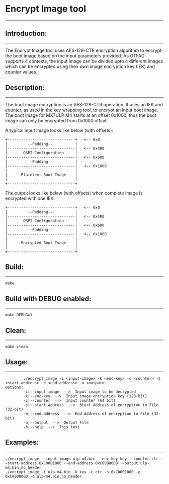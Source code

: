 # Encrypt Image tool
---
## Introduction:
---
The Encrypt Image tool uses AES-128-CTR encryption algorithm to encrypt the boot
image based on the input parameters provided. As OTFAD supports 4 contexts, the
input image can be divided upto 4 different images which can be encrypted using
their own image encryption key (IEK) and counter values.

## Description:
---
The boot image encryption is an AES-128-CTR operation. It uses an IEK and 
counter, as used in the key wrapping tool, to encrypt an input boot image. The 
boot image for MX7ULP M4 starts at an offset 0x1000, thus the boot image can 
only be encrypted from 0x1000 offset.

A typical input image looks like below (with offsets):

```text
+------------------------------+   <-- 0x0
|         --Padding--          |
|------------------------------|   <-- 0x400
|       QSPI Configuration     |
|------------------------------|   <-- 0x600
|         --Padding--          |
|------------------------------|   <-- 0x1000
|                              |
|      Plaintext Boot Image    |
|                              |
+------------------------------+
```

The output looks like below (with offsets) when complete image is encrypted with
one IEK:

```text
+------------------------------+   <-- 0x0
|         --Padding--          |
|------------------------------|   <-- 0x400
|       QSPI Configuration     |
|------------------------------|   <-- 0x600
|         --Padding--          |
|------------------------------|   <-- 0x1000
|                              |
|      Encrypted Boot Image    |
|                              |
+------------------------------+
```

## Build:
---
```make```


## Build with DEBUG enabled:
---
```make DEBUG=1```


## Clean:
---
```make clean```

## Usage:
---
```text
        ./encrypt_image -i <input-image> -k <enc-key> -c <counter> -s <start-address> -e <end-address> -o <output> 
Options:
        -i|--input-image  -->  Input image to be decrypted
        -k|--enc-key  -->  Input image encryption key (128-bit)
        -c|--counter  -->  Input counter (64 bit)
        -s|--start-address  -->  Start Address of encryption in File (32-bit)
        -e|--end-address  -->  End Address of encryption in File (32-bit)
        -o|--output  -->  Output File
        -h|--help  -->  This text
```

## Examples:
---
```text
./encrypt_image --input-image ulp-m4.bin --enc-key key --counter ctr --start-address 0xC0001000 --end-address 0xC0008000 --output ulp-m4.bin_no_header
./encrypt_image -i ulp-m4.bin -k key -c ctr -s 0xC0001000 -e 0xC0008000 -o ulp-m4.bin_no_header

```
